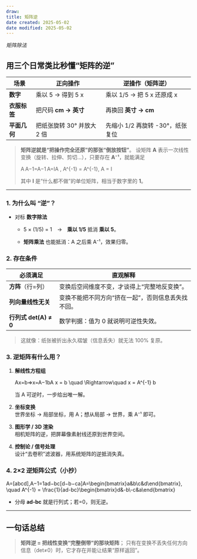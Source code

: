 ```yaml
---
draw:
title: 矩阵逆
date created: 2025-05-02
date modified: 2025-05-02
---
```

*矩阵除法*


## 用三个日常类比秒懂“矩阵的逆”

|场景|正向操作|逆操作（**矩阵逆**）|
|---|---|---|
|**数字**|乘以 5 → 得到 5 x|乘以 1/5 → 把 5 x 还原成 x|
|**衣服标签**|把尺码 **cm → 英寸**|再换回 **英寸 → cm**|
|**平面几何**|把纸张旋转 30° 并放大 2 倍|先缩小 1/2 再旋转 -30°，纸张复位|

> **矩阵逆就是“把操作完全还原”的那张“倒放按钮”**。
> 设矩阵 **A** 表示一次线性变换（旋转、拉伸、剪切…），只要存在 **A⁻¹**，就能满足
>
> A A−1=A−1 A=IA \, A^{-1} = A^{-1}\, A = I
>
> 其中 **I** 是“什么都不做”的单位矩阵，相当于数字里的 **1**。

---

### 1. 为什么叫 “逆”？

- 对标 **数字除法**
    
    - 5 × (1/5) = 1 → **乘以 1/5** 抵消 **乘以 5**。
        
    - **矩阵乘法** 也能抵消：A 之后乘 A⁻¹，效果归零。
        

### 2. 存在条件

|必须满足|直观解释|
|---|---|
|**方阵**（行=列）|变换后空间维度不变，才谈得上“完整地反变换”。|
|**列向量线性无关**|变换不能把不同方向“挤在一起”，否则信息丢失找不回。|
|**行列式 det(A) ≠ 0**|数学判据：值为 0 就说明可逆性失效。|

> 这就像：纸张被折出永久褶皱（信息丢失）就无法 100% 复原。

### 3. 逆矩阵有什么用？

1. **解线性方程组**
    

    Ax=b⇒x=A−1bA x = b \quad \Rightarrow\quad x = A^{-1} b

    

    当 A 可逆时，一步给出唯一解。

    
2. **坐标变换**  
    世界坐标 → 局部坐标，用 A；想从局部 → 世界，乘 A⁻¹ 即可。
    
3. **图形学 / 3D 渲染**  
    相机矩阵的逆，把屏幕像素射线还原到世界空间。
    
4. **控制论 / 信号处理**  
    设计“去卷积”滤波器，用系统矩阵的逆抵消失真。
    

### 4. 2×2 逆矩阵公式（小抄）

A=[abcd],A−1=1ad−bc[d−b−ca]A=\begin{bmatrix}a&b\\c&d\end{bmatrix}, \quad A^{-1} = \frac{1}{ad-bc}\begin{bmatrix}d&-b\\-c&a\end{bmatrix}

- 分母 **ad-bc** 就是行列式；若=0，则无逆。
    

---

## 一句话总结

> **矩阵逆 = 把线性变换“完整倒带”的那块矩阵**；
> 只有在变换不丢失任何方向信息（det≠0）时，它才存在并能让结果“原样返回”。
